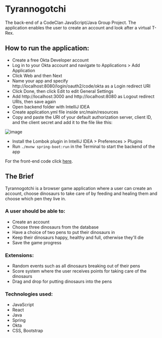 # **Tyrannogotchi**

The back-end of a CodeClan JavaScript/Java Group Project. The application enables the user to create an account and look after a virtual T-Rex.

## **How to run the application:**

- Create a free Okta Developer account
- Log in to your Okta account and navigate to Applications > Add Application
- Click Web and then Next
- Name your app and specify http://localhost:8080/login/oauth2/code/okta as a Login redirect URI
- Click Done, then click Edit to edit General Settings
- Add http://localhost:3000 and http://localhost:8080 as Logout redirect URIs, then save again
- Open backend folder with IntelliJ IDEA
- Create application.yml file inside src/main/resources
- Copy and paste the URI of your default authorization server, client ID, and the client secret and add it to the file like this:

![image](https://user-images.githubusercontent.com/65850945/97157176-ac08d200-176f-11eb-8569-50817a964951.png)

- Install the Lombok plugin in IntelliJ IDEA > Preferences > Plugins
- Run `./mvnw spring-boot:run` in the Terminal to start the backend of the app

For the front-end code click [here](https://github.com/geczirebeka/jurassic_park_frontend).

## **The Brief**

Tyrannogotchi is a browser game application where a user can create an account, choose dinosaurs to take care of by feeding and healing them and choose which pen they live in.

### A user should be able to:

- Create an account
- Choose three dinosaurs from the database
- Have a choice of two pens to put their dinosaurs in
- Keep their dinosaurs happy, healthy and full, otherwise they'll die
- Save the game progress

### Extensions:

- Random events such as all dinosaurs breaking out of their pens
- Score system where the user receives points for taking care of the dinosaurs
- Drag and drop for putting dinosaurs into the pens

### Technologies used:

- JavaScript
- React
- Java
- Spring
- Okta
- CSS, Bootstrap
